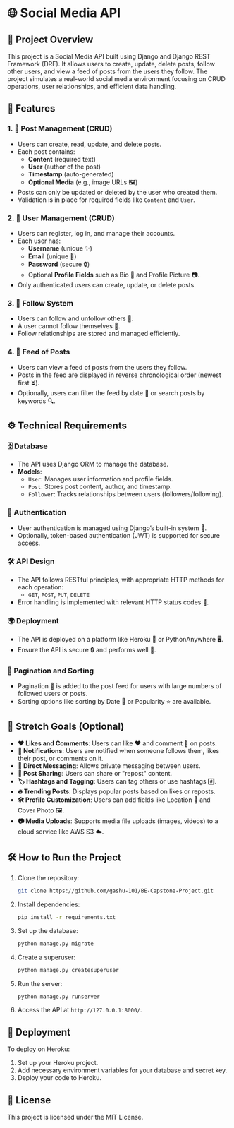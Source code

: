 # 🌐 Social Media API

## 📜 Project Overview
This project is a Social Media API built using Django and Django REST Framework (DRF). It allows users to create, update, delete posts, follow other users, and view a feed of posts from the users they follow. The project simulates a real-world social media environment focusing on CRUD operations, user relationships, and efficient data handling.

## 🚀 Features

### 1. 📝 Post Management (CRUD)
- Users can create, read, update, and delete posts.
- Each post contains:
  - **Content** (required text)
  - **User** (author of the post)
  - **Timestamp** (auto-generated)
  - **Optional Media** (e.g., image URLs 🖼️)
- Posts can only be updated or deleted by the user who created them.
- Validation is in place for required fields like `Content` and `User`.

### 2. 👤 User Management (CRUD)
- Users can register, log in, and manage their accounts.
- Each user has:
  - **Username** (unique ✨)
  - **Email** (unique 📧)
  - **Password** (secure 🔒)
  - Optional **Profile Fields** such as Bio 📝 and Profile Picture 📷.
- Only authenticated users can create, update, or delete posts.

### 3. 🔄 Follow System
- Users can follow and unfollow others 🔔.
- A user cannot follow themselves 🚫.
- Follow relationships are stored and managed efficiently.

### 4. 📰 Feed of Posts
- Users can view a feed of posts from the users they follow.
- Posts in the feed are displayed in reverse chronological order (newest first ⏳).
- Optionally, users can filter the feed by date 📅 or search posts by keywords 🔍.

## ⚙️ Technical Requirements

### 🗄️ Database
- The API uses Django ORM to manage the database.
- **Models**:
  - `User`: Manages user information and profile fields.
  - `Post`: Stores post content, author, and timestamp.
  - `Follower`: Tracks relationships between users (followers/following).

### 🔑 Authentication
- User authentication is managed using Django’s built-in system 🔐.
- Optionally, token-based authentication (JWT) is supported for secure access.

### 🛠️ API Design
- The API follows RESTful principles, with appropriate HTTP methods for each operation:
  - `GET`, `POST`, `PUT`, `DELETE`
- Error handling is implemented with relevant HTTP status codes 🛑.

### 🌍 Deployment
- The API is deployed on a platform like Heroku 🚀 or PythonAnywhere 🖥️.
- Ensure the API is secure 🔒 and performs well 🚀.

### 🔄 Pagination and Sorting
- Pagination 📄 is added to the post feed for users with large numbers of followed users or posts.
- Sorting options like sorting by Date 📅 or Popularity ⭐ are available.

## 🌟 Stretch Goals (Optional)
- **❤️ Likes and Comments**: Users can like ❤️ and comment 💬 on posts.
- **🔔 Notifications**: Users are notified when someone follows them, likes their post, or comments on it.
- **📩 Direct Messaging**: Allows private messaging between users.
- **🔄 Post Sharing**: Users can share or "repost" content.
- **🏷️ Hashtags and Tagging**: Users can tag others or use hashtags #️⃣.
- **🔥 Trending Posts**: Displays popular posts based on likes or reposts.
- **🛠️ Profile Customization**: Users can add fields like Location 📍 and Cover Photo 🖼️.
- **📷 Media Uploads**: Supports media file uploads (images, videos) to a cloud service like AWS S3 ☁️.

## 🛠️ How to Run the Project

1. Clone the repository:
   ```bash
   git clone https://github.com/gashu-101/BE-Capstone-Project.git
   ```

2. Install dependencies:
   ```bash
   pip install -r requirements.txt
   ```

3. Set up the database:
   ```bash
   python manage.py migrate
   ```

4. Create a superuser:
   ```bash
   python manage.py createsuperuser
   ```

5. Run the server:
   ```bash
   python manage.py runserver
   ```

6. Access the API at `http://127.0.0.1:8000/`.

## 🚀 Deployment
To deploy on Heroku:
1. Set up your Heroku project.
2. Add necessary environment variables for your database and secret key.
3. Deploy your code to Heroku.

## 📄 License
This project is licensed under the MIT License.
